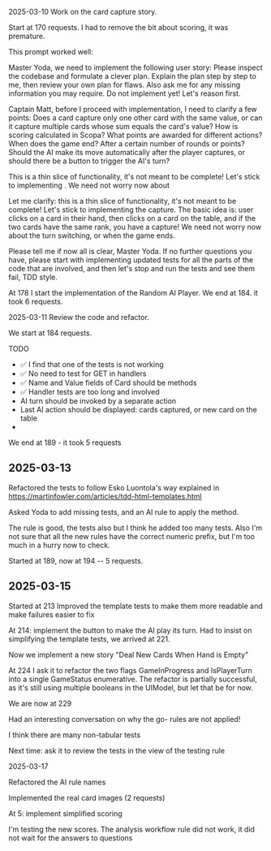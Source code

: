 2025-03-10 Work on the card capture story.

Start at 170 requests.
I had to remove the bit about scoring, it was premature.

This prompt worked well:

Master Yoda, we need to implement the following user story:
<Story>
Please inspect the codebase and formulate a clever plan.  Explain the plan step by step to me, then review your own plan for flaws.  Also ask me for any missing information you may require.  Do not implement yet!  Let's reason first.

Captain Matt, before I proceed with implementation, I need to clarify a few points:
Does a card capture only one other card with the same value, or can it capture multiple cards whose sum equals the card's value?
How is scoring calculated in Scopa? What points are awarded for different actions?
When does the game end? After a certain number of rounds or points?
Should the AI make its move automatically after the player captures, or should there be a button to trigger the AI's turn?

This is a thin slice of functionality, it's not meant to be complete! Let's stick to implementing <the story>.  We need not worry now about <other>

Let me clarify: this is a thin slice of functionality, it's not meant to be complete! Let's stick to implementing the capture.  The basic idea is: user clicks on a card in their hand, then clicks on a card on the table, and if the two cards have the same rank, you have a capture!  We need not worry now about the turn switching, or when the game ends.

Please tell me if now all is clear, Master Yoda.  If no further questions you have, please start with implementing updated tests for all the parts of the code that are involved, and then let's stop and run the tests and see them fail, TDD style.


At 178 I start the implementation of the Random AI Player.  We end at 184.  it took 6 requests.

2025-03-11 Review the code and refactor.

We start at 184 requests.

TODO

- ✅ I find that one of the tests is not working
- ✅ No need to test for GET in handlers
- ✅ Name and Value fields of Card should be methods
- ✅ Handler tests are too long and involved
- AI turn should be invoked by a separate action
- Last AI action should be displayed: cards captured, or new card on the table
- 

We end at 189 - it took 5 requests

## 2025-03-13

Refactored the tests to follow Esko Luontola's way explained in https://martinfowler.com/articles/tdd-html-templates.html

Asked Yoda to add missing tests, and an AI rule to apply the method.

The rule is good, the tests also but I think he added too many tests.  Also I'm not sure that all the new rules have the correct numeric prefix, but I'm too much in a hurry now to check.

Started at 189, now at 194 -- 5 requests.


## 2025-03-15

Started at 213
Improved the template tests to make them more readable and make failures easier to fix

At 214: implement the button to make the AI play its turn.  Had to insist on simplifying the template tests, we arrived at 221.

Now we implement a new story "Deal New Cards When Hand is Empty"

At 224 I ask it to refactor the two flags GameInProgress and IsPlayerTurn into a single GameStatus enumerative.  The refactor is partially successful, as it's still using multiple booleans in the UIModel, but let that be for now.

We are now at 229

Had an interesting conversation on why the go- rules are not applied!

I think there are many non-tabular tests

Next time: ask it to review the tests in the view of the testing rule


2025-03-17

Refactored the AI rule names

Implemented the real card images (2 requests)

At 5: implement simplified scoring

I'm testing the new scores.  The analysis workflow rule did not work, it did not wait for the answers to questions
